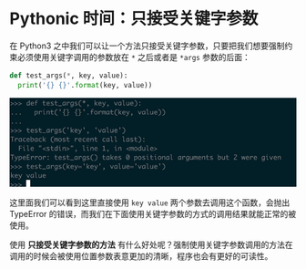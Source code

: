 # Pythonic 时间：只接受关键字参数

在 Python3 之中我们可以让一个方法只接受关键字参数，只要把我们想要强制约束必须使用关键字调用的参数放在 `*` 之后或者是 `*args` 参数的后面：

``` python
def test_args(*, key, value):
  print('{} {}'.format(key, value))
```

![test-only](0x08-append/test-only.png)

这里面我们可以看到这里直接使用 `key value` 两个参数去调用这个函数，会抛出 TypeError 的错误，而我们在下面使用关键字参数的方式的调用结果就能正常的被使用。

使用 **只接受关键字参数的方法** 有什么好处呢？强制使用关键字参数调用的方法在调用的时候会被使用位置参数表意更加的清晰，程序也会有更好的可读性。